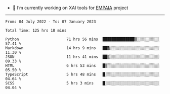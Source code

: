 - 🔭 I’m currently working on XAI tools for [EMPAIA](https://en.empaia.org/) project

---

<!--START_SECTION:waka-->

```text
From: 04 July 2022 - To: 07 January 2023

Total Time: 125 hrs 18 mins

Python                     71 hrs 56 mins  ██████████████▒░░░░░░░░░░   57.41 %
Markdown                   14 hrs 9 mins   ██▓░░░░░░░░░░░░░░░░░░░░░░   11.30 %
JSON                       11 hrs 41 mins  ██▒░░░░░░░░░░░░░░░░░░░░░░   09.33 %
HTML                       6 hrs 53 mins   █▒░░░░░░░░░░░░░░░░░░░░░░░   05.50 %
TypeScript                 5 hrs 48 mins   █░░░░░░░░░░░░░░░░░░░░░░░░   04.64 %
SCSS                       5 hrs 3 mins    █░░░░░░░░░░░░░░░░░░░░░░░░   04.04 %
```

<!--END_SECTION:waka-->
